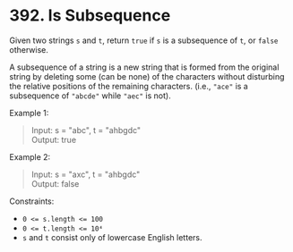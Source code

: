 # 392. Is Subsequence

Given two strings `s` and `t`, return `true` if `s` is a subsequence of `t`, or `false` otherwise.

A subsequence of a string is a new string that is formed from the original string by deleting some (can be none) of the characters without disturbing the relative positions of the remaining characters. (i.e., `"ace"` is a subsequence of `"abcde"` while `"aec"` is not).

Example 1:
> Input: s = "abc", t = "ahbgdc"  
Output: true

Example 2:
> Input: s = "axc", t = "ahbgdc"  
Output: false

Constraints:
* `0 <= s.length <= 100`
* `0 <= t.length <= 10⁴`
* `s` and `t` consist only of lowercase English letters.
